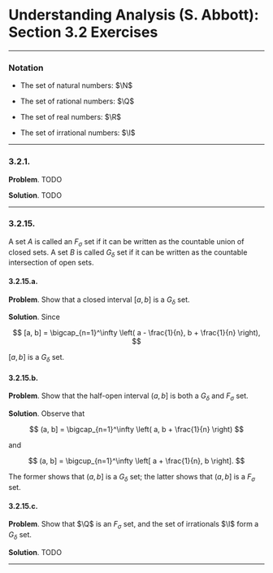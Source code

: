 Understanding Analysis (S. Abbott): Section 3.2 Exercises
=========================================================

--------------------------------------------------------------------------------------------
### Notation

* $\newcommand{\N}{\mathbb{N}}$
  The set of natural numbers: $\N$

* $\newcommand{\Q}{\mathbb{Q}}$
  The set of rational numbers: $\Q$

* $\newcommand{\R}{\mathbb{R}}$
  The set of real numbers: $\R$

* $\newcommand{\I}{\mathbb{I}}$
  The set of irrational numbers: $\I$

--------------------------------------------------------------------------------------------
### 3.2.1.

__Problem__. TODO

__Solution__. TODO

--------------------------------------------------------------------------------------------
### 3.2.15.

A set $A$ is called an $F_\sigma$ set if it can be written as the countable union of closed
sets. A set $B$ is called $G_\delta$ set if it can be written as the countable intersection
of open sets.

#### 3.2.15.a.

__Problem__. Show that a closed interval $[a, b]$ is a $G_\delta$ set.

__Solution__. Since

$$
[a, b] = \bigcap_{n=1}^\infty \left( a - \frac{1}{n}, b + \frac{1}{n} \right),
$$

$[a, b]$ is a $G_\delta$ set.

#### 3.2.15.b.

__Problem__. Show that the half-open interval $(a, b]$ is both a $G_\delta$ and $F_\sigma$
set.

__Solution__. Observe that

$$
(a, b] = \bigcap_{n=1}^\infty \left( a, b + \frac{1}{n} \right)
$$

and

$$
(a, b] = \bigcup_{n=1}^\infty \left[ a + \frac{1}{n}, b \right].
$$

The former shows that $(a, b]$ is a $G_\delta$ set; the latter shows that $(a, b]$ is a
$F_\sigma$ set.

#### 3.2.15.c.

__Problem__. Show that $\Q$ is an $F_\sigma$ set, and the set of irrationals $\I$ form a
$G_\delta$ set.

__Solution__. TODO

--------------------------------------------------------------------------------------------
